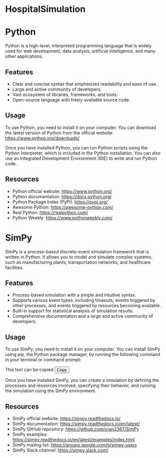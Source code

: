# HospitalSimulation
# Python

Python is a high-level, interpreted programming language that is widely used for web development, data analysis, artificial intelligence, and many other applications.

## Features

- Clear and concise syntax that emphasizes readability and ease of use.
- Large and active community of developers.
- Vast ecosystem of libraries, frameworks, and tools.
- Open-source language with freely available source code.

## Usage

To use Python, you need to install it on your computer. You can download the latest version of Python from the official website: https://www.python.org/downloads/

Once you have installed Python, you can run Python scripts using the Python interpreter, which is included in the Python installation. You can also use an Integrated Development Environment (IDE) to write and run Python code.

## Resources

- Python official website: https://www.python.org/
- Python documentation: https://docs.python.org/
- Python Package Index (PyPI): https://pypi.org/
- Awesome Python: https://awesome-python.com/
- Real Python: https://realpython.com/
- Python Weekly: https://www.pythonweekly.com/

# SimPy

SimPy is a process-based discrete-event simulation framework that is written in Python. It allows you to model and simulate complex systems, such as manufacturing plants, transportation networks, and healthcare facilities.

## Features

- Process-based simulation with a simple and intuitive syntax.
- Supports various event types, including timeouts, events triggered by other processes, and events triggered by resources becoming available.
- Built-in support for statistical analysis of simulation results.
- Comprehensive documentation and a large and active community of developers.

## Usage

To use SimPy, you need to install it on your computer. You can install SimPy using pip, the Python package manager, by running the following command in your terminal or command prompt:

<!-- pip install simpy -->
<div class="copy">
  <span id="text-to-copy">This text can be copied</span>
  <button onclick="copyToClipboard()">Copy</button>
</div>

<script>
  function copyToClipboard() {
    var text = document.getElementById("text-to-copy").innerText;
    navigator.clipboard.writeText(text);
  }
</script>

Once you have installed SimPy, you can create a simulation by defining the processes and resources involved, specifying their behavior, and running the simulation using the SimPy environment.

## Resources

- SimPy official website: https://simpy.readthedocs.io/
- SimPy documentation: https://simpy.readthedocs.io/en/latest/
- SimPy GitHub repository: https://github.com/cran2367/SimPy
- SimPy examples: https://simpy.readthedocs.io/en/latest/examples/index.html
- SimPy mailing list: https://groups.google.com/g/simpy-users
- SimPy Slack channel: https://simpy.slack.com/
